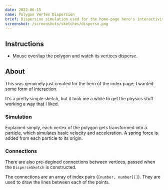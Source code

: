 ```yaml
---
date: 2022-06-15
name: Polygon Vertex Dispersion
brief: Dispersion simulation used for the home-page hero's interactivity. Simulate each vertex of a polygon as a particle, apply a repel force from the mouse, and a spring force to the origin.
screenshot: /screenshots/sketches/disperse.png
---
```


## Instructions

- Mouse over/tap the polygon and watch its vertices disperse.

## About

This was genuinely just created for the hero of the index page; I wanted some form of interaction.

It's a pretty simple sketch, but it took me a while to get the physics stuff working a way that I liked.

### Simulation

Explained simply, each vertex of the polygon gets transformed into a particle, which simulates basic velocity and acceleration. A spring force is added from each particle to its origin.

### Connections

There are also pre-degined connections between vertices, passed when the `DisperseSketch` is constructed.

The connections are an array of index pairs (`[number, number][]`). They are used to draw the lines between each of the points.
